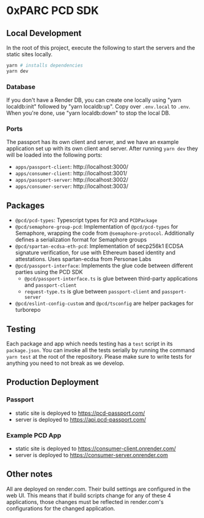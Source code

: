 # 0xPARC PCD SDK

## Local Development

In the root of this project, execute the following to start the servers and the static sites locally.

```bash
yarn # installs dependencies
yarn dev
```

### Database

If you don't have a Render DB, you can create one locally using "yarn localdb:init" followed by "yarn localdb:up". Copy over `.env.local` to `.env`. When you're done, use "yarn localdb:down" to stop the local DB.

### Ports

The passport has its own client and server, and we have an example application set up with its own client and server. After running `yarn dev` they will be loaded into the following ports:

- `apps/passport-client`: http://localhost:3000/
- `apps/consumer-client`: http://localhost:3001/
- `apps/passport-server`: http://localhost:3002/
- `apps/consumer-server`: http://localhost:3003/

## Packages

- `@pcd/pcd-types`: Typescript types for `PCD` and `PCDPackage`
- `@pcd/semaphore-group-pcd`: Implementation of `@pcd/pcd-types` for Semaphore, wrapping the code from `@semaphore-protocol`. Additionally defines a serialization format for Semaphore groups
- `@pcd/spartan-ecdsa-eth-pcd`: Implementation of secp256k1 ECDSA signature verification, for use with Ethereum based identity and attestations. Uses spartan-ecdsa from Personae Labs
- `@pcd/passport-interface`: Implements the glue code between different parties using the PCD SDK
  - `@pcd/passport-interface.ts` is glue between third-party applications and `passport-client`
  - `request-type.ts` is glue between `passport-client` and `passport-server`
- `@pcd/eslint-config-custom` and `@pcd/tsconfig` are helper packages for turborepo

## Testing

Each package and app which needs testing has a `test` script in its `package.json`. You can invoke all the tests serially by running the command `yarn test` at the root of the repository. Please make sure to write tests for anything you need to not break as we develop.

## Production Deployment

### Passport

- static site is deployed to https://pcd-passport.com/
- server is deployed to https://api.pcd-passport.com/

### Example PCD App

- static site is deployed to https://consumer-client.onrender.com/
- server is deployed to https://consumer-server.onrender.com

## Other notes

All are deployed on render.com. Their build settings are configured in the web UI. This means that if build scripts change for any of these 4 applications, those changes must be reflected in render.com's configurations for the changed application.
